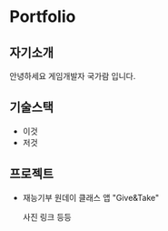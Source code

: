 # Portfolio
## 자기소개
안녕하세요 게임개발자 국가람 입니다.
## 기술스택
* 이것
* 저것
## 프로젝트
* 재능기부 원데이 클래스 앱 "Give&Take"

    사진 링크 등등
